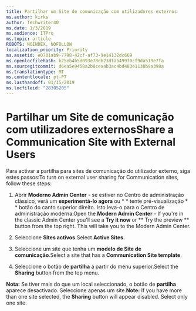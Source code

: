 ```yaml
---
title: Partilhar um Site de comunicação com utilizadores externos
ms.author: kirks
author: Techwriter40
ms.date: 1/3/2019
ms.audience: ITPro
ms.topic: article
ROBOTS: NOINDEX, NOFOLLOW
localization_priority: Priority
ms.assetid: e0701ab9-7798-42cf-af73-9e14132dc669
ms.openlocfilehash: b25eb4b5d093e78db23dfab499f0cf9da519e7fa
ms.sourcegitcommit: d6ea5e9458a2b8ceaab3ac4bd483e1130b9a398a
ms.translationtype: MT
ms.contentlocale: pt-PT
ms.lasthandoff: 01/15/2019
ms.locfileid: "28305205"
---
```

# <a name="share-a-communication-site-with-external-users"></a><span data-ttu-id="72d2d-102">Partilhar um Site de comunicação com utilizadores externos</span><span class="sxs-lookup"><span data-stu-id="72d2d-102">Share a Communication Site with External Users</span></span>

<span data-ttu-id="72d2d-103">Para activar a partilha para sites de comunicação do utilizador externo, siga estes passos:</span><span class="sxs-lookup"><span data-stu-id="72d2d-103">To turn on external user sharing for Communication sites, follow these steps:</span></span> 
  
1. <span data-ttu-id="72d2d-p101">Abrir **Moderno Admin Center** - se estiver no Centro de administração clássico, verá um **experimentá-lo agora** ou \* \* tente pré-visualização \* \* botão do canto superior direito. Isto leva-o para o Centro de administração moderna.</span><span class="sxs-lookup"><span data-stu-id="72d2d-p101">Open the **Modern Admin Center** - If you're in the classic Admin Center you'll see a **Try it now** or \*\* Try the preview \*\* button from the top right. This will take you to the Modern Admin Center.</span></span> 
  
2. <span data-ttu-id="72d2d-106">Seleccione **Sites activos.**</span><span class="sxs-lookup"><span data-stu-id="72d2d-106">Select **Active Sites.**</span></span>
  
3. <span data-ttu-id="72d2d-107">Seleccione um site que tenha um **modelo de Site de comunicação**.</span><span class="sxs-lookup"><span data-stu-id="72d2d-107">Select a site that has a **Communication Site template**.</span></span> 
  
4. <span data-ttu-id="72d2d-108">Seleccione o botão de **partilha** a partir do menu superior.</span><span class="sxs-lookup"><span data-stu-id="72d2d-108">Select the **Sharing** button from the top menu.</span></span> 
  
 <span data-ttu-id="72d2d-p102">**Nota:** Se tiver mais do que um local seleccionado, o botão de **partilha** aparece desactivado. Seleccione apenas um site.</span><span class="sxs-lookup"><span data-stu-id="72d2d-p102">**Note:** If you have more than one site selected, the **Sharing** button will appear disabled. Select only one site.</span></span> 
  

